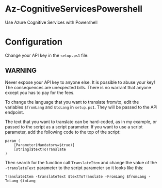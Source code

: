 # Az-CognitiveServicesPowershell
Use Azure Cognitive Services with Powershell

# Configuration
Change your API key in the ``setup.ps1`` file.
## WARNING
Never expose your API key to anyone else. It is possible to abuse your key! The consequences are unexpected bills. There is no warrant that anyone except you has to pay for the fees.

To change the language that you want to translate from/to, edit the variables ``$fromLang`` and ``$toLang`` in ``setup.ps1``. They will be passed to the API endpoint.

The text that you want to translate can be hard-coded, as in my example, or passed to the script as a script parameter.
If you want to use a script parameter, add the following code to the top of the script:

```
param (
    [Parameter(Mandatory=$true)]
    [string]$textToTranslate
)
```
Then search for the function call ``TranslateItem`` and change the value of the ``-translateText`` parameter to the script parameter so it looks like this:

``TranslateItem -translateText $textToTranslate -FromLang $fromLang -ToLang $toLang``
